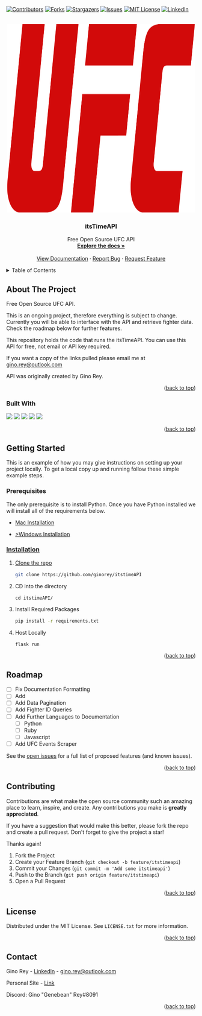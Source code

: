 <a name="readme-top"></a>



<!-- PROJECT SHIELDS -->
<!--
*** I'm using markdown "reference style" links for readability.
*** Reference links are enclosed in brackets [ ] instead of parentheses ( ).
*** See the bottom of this document for the declaration of the reference variables
*** for contributors-url, forks-url, etc. This is an optional, concise syntax you may use.
*** https://www.markdownguide.org/basic-syntax/#reference-style-links
-->
[![Contributors][contributors-shield]][contributors-url]
[![Forks][forks-shield]][forks-url]
[![Stargazers][stars-shield]][stars-url]
[![Issues][issues-shield]][issues-url]
[![MIT License][license-shield]][license-url]
[![LinkedIn][linkedin-shield]][linkedin-url]



<!-- PROJECT LOGO -->
<br />
<div align="center">
  <a href="https://github.com/othneildrew/Best-README-Template">
    <img src="app/static/images/1280px-UFC_Logo.svg.png" alt="Logo" width="500" height="500">
  </a>

  <h3 align="center">itsTimeAPI</h3>

  <p align="center">
    Free Open Source UFC API
    <br />
    <a href="https://github.com/ginorey/itstimeAPI"><strong>Explore the docs »</strong></a>
    <br />
    <br />
    <a href="https://itstimeapi.com/#introduction">View Documentation</a>
    ·
    <a href="https://github.com/ginorey/itstimeAPI/issues">Report Bug</a>
    ·
    <a href="https://github.com/ginorey/itstimeAPI/issues">Request Feature</a>
  </p>
</div>



<!-- TABLE OF CONTENTS -->
<details>
  <summary>Table of Contents</summary>
  <ol>
    <li>
      <a href="#about-the-project">About The Project</a>
      <ul>
        <li><a href="#built-with">Built With</a></li>
      </ul>
    </li>
    <li>
      <a href="#getting-started">Getting Started</a>
      <ul>
        <li><a href="#prerequisites">Prerequisites</a></li>
        <li><a href="#installation">Installation</a></li>
      </ul>
    </li>
    <li><a href="#roadmap">Roadmap</a></li>
    <li><a href="#contributing">Contributing</a></li>
    <li><a href="#license">License</a></li>
    <li><a href="#contact">Contact</a></li>
    <li><a href="#acknowledgments">Acknowledgments</a></li>
  </ol>
</details>



<!-- ABOUT THE PROJECT -->
## About The Project

Free Open Source UFC API. 

This is an ongoing project, therefore everything is subject to change. Currently you will be able to interface with the API and retrieve fighter data. Check the roadmap below for further features.

This repository holds the code that runs the itsTimeAPI. You can use this API for free, not email or API key required.

If you want a copy of the links pulled please email me at gino.rey@outlook.com

API was originally created by Gino Rey.

<p align="right">(<a href="#readme-top">back to top</a>)</p>



### Built With

<img src="https://img.shields.io/badge/Python-3776AB?style=for-the-badge&logo=python&logoColor=white" /> 
<img src="https://img.shields.io/badge/Linux-FCC624?style=for-the-badge&logo=linux&logoColor=black" /> 
<img src="https://img.shields.io/badge/Flask-000000?style=for-the-badge&logo=flask&logoColor=white" />
<img src="https://img.shields.io/badge/Nginx-009639?style=for-the-badge&logo=nginx&logoColor=white" />
<img src="https://img.shields.io/badge/MySQL-005C84?style=for-the-badge&logo=mysql&logoColor=white" />

<p align="right">(<a href="#readme-top">back to top</a>)</p>



<!-- GETTING STARTED -->
## Getting Started

This is an example of how you may give instructions on setting up your project locally.
To get a local copy up and running follow these simple example steps.

### Prerequisites

The only prerequisite is to install Python. 
Once you have Python installed we will install all of the requirements below. 

* <a href="https://docs.python-guide.org/starting/install3/osx/">Mac Installation

* <a href="https://docs.python.org/3/using/windows.html">>Windows Installation

### Installation
 
1. Clone the repo
   ```sh
   git clone https://github.com/ginorey/itstimeAPI
   ```
2. CD into the directory
   ```
   cd itstimeAPI/
   ```
2. Install Required Packages
   ```sh
   pip install -r requirements.txt
   ```
3. Host Locally 
   ```js
   flask run
   ``` 

<p align="right">(<a href="#readme-top">back to top</a>)</p>

<!-- ROADMAP -->
## Roadmap

- [ ] Fix Documentation Formatting
- [ ] Add 
- [ ] Add Data Pagination
- [ ] Add Fighter ID Queries
- [ ] Add Further Languages to Documentation
    - [ ] Python
    - [ ] Ruby
    - [ ] Javascript
- [ ] Add UFC Events Scraper 

See the [open issues](https://github.com/ginorey/itstimeAPI/issues) for a full list of proposed features (and known issues).

<p align="right">(<a href="#readme-top">back to top</a>)</p>



<!-- CONTRIBUTING -->
## Contributing

Contributions are what make the open source community such an amazing place to learn, inspire, and create. Any contributions you make is **greatly appreciated**.

If you have a suggestion that would make this better, please fork the repo and create a pull request. Don't forget to give the project a star! 

Thanks again!

1. Fork the Project
2. Create your Feature Branch (`git checkout -b feature/itstimeapi`)
3. Commit your Changes (`git commit -m 'Add some itstimeapi'`)
4. Push to the Branch (`git push origin feature/itstimeapi`)
5. Open a Pull Request

<p align="right">(<a href="#readme-top">back to top</a>)</p>



<!-- LICENSE -->
## License

Distributed under the MIT License. See `LICENSE.txt` for more information.

<p align="right">(<a href="#readme-top">back to top</a>)</p>



<!-- CONTACT -->
## Contact

Gino Rey - [LinkedIn](https://www.linkedin.com/in/ginorey/) - gino.rey@outlook.com

Personal Site - [Link](https://www.ginorey.com)

Discord: Gino "Genebean" Rey#8091

<p align="right">(<a href="#readme-top">back to top</a>)</p>



<!-- MARKDOWN LINKS & IMAGES -->
<!-- https://www.markdownguide.org/basic-syntax/#reference-style-links -->
[contributors-shield]: https://img.shields.io/github/contributors/othneildrew/Best-README-Template.svg?style=for-the-badge
[contributors-url]: https://github.com/ginorey/itstimeapi/graphs/contributors
[forks-shield]: https://img.shields.io/github/forks/othneildrew/Best-README-Template.svg?style=for-the-badge
[forks-url]: https://github.com/ginorey/itstimeapi/network/members
[stars-shield]: https://img.shields.io/github/stars/othneildrew/Best-README-Template.svg?style=for-the-badge
[stars-url]: https://github.com/ginorey/itstimeapi/stargazers
[issues-shield]: https://img.shields.io/github/issues/othneildrew/Best-README-Template.svg?style=for-the-badge
[issues-url]: https://github.com/ginorey/itstimeapi/issues
[license-shield]: https://img.shields.io/github/license/othneildrew/Best-README-Template.svg?style=for-the-badge
[license-url]: https://github.com/ginorey/itstimeapi/blob/master/LICENSE.txt
[linkedin-shield]: https://img.shields.io/badge/-LinkedIn-black.svg?style=for-the-badge&logo=linkedin&colorB=555
[linkedin-url]: https://www.linkedin.com/in/ginorey/
